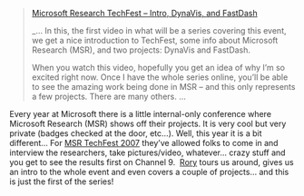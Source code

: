 > <a href="http://channel9.msdn.com/ShowPost.aspx?PostID=288554" target="_blank">Microsoft Research TechFest &#8211; Intro, DynaVis, and FastDash</a> 
> 
> _&#8230; In this, the first video in what will be a series covering this event, we get a nice introduction to TechFest, some info about Microsoft Research (MSR), and two projects: DynaVis and FastDash.</p> 
> 
> When you watch this video, hopefully you get an idea of why I&#8217;m so excited right now. Once I have the whole series online, you&#8217;ll be able to see the amazing work being done in MSR &#8211; and this only represents a few projects. There are many others. &#8230;</em></blockquote> 
> 
> Every year at Microsoft there is a little internal-only conference where Microsoft Research (MSR) shows off their projects. It is very cool but very private (badges checked at the door, etc&#8230;). Well, this year it is a bit different&#8230; For <a href="http://research.microsoft.com/aboutmsr/techfest/default.aspx" target="_blank">MSR TechFest 2007</a> they&#8217;ve allowed folks to come in and interview the researchers, take pictures/video, whatever&#8230; crazy stuff and you get to see the results first on Channel 9.&nbsp; <a href="http://www.neopoleon.com/home/default.aspx" target="_blank">Rory</a> tours us around, gives us an intro to the whole event and even covers a couple of projects&#8230; and this is just the first of the series!